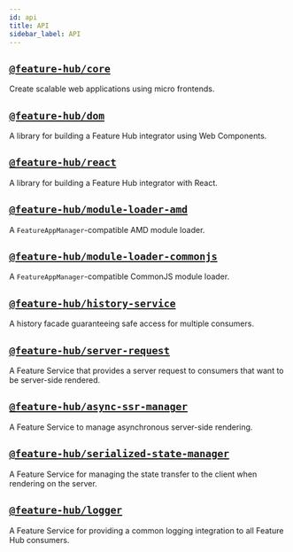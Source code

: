 ```yaml
---
id: api
title: API
sidebar_label: API
---
```


## [`@feature-hub/core`](/@feature-hub/modules/core.html)

Create scalable web applications using micro frontends.

## [`@feature-hub/dom`](/@feature-hub/modules/dom.html)

A library for building a Feature Hub integrator using Web Components.

## [`@feature-hub/react`](/@feature-hub/modules/react.html)

A library for building a Feature Hub integrator with React.

## [`@feature-hub/module-loader-amd`](/@feature-hub/modules/module_loader_amd.html)

A `FeatureAppManager`-compatible AMD module loader.

## [`@feature-hub/module-loader-commonjs`](/@feature-hub/modules/module_loader_commonjs.html)

A `FeatureAppManager`-compatible CommonJS module loader.

## [`@feature-hub/history-service`](/@feature-hub/modules/history_service.html)

A history facade guaranteeing safe access for multiple consumers.

## [`@feature-hub/server-request`](/@feature-hub/modules/server_request.html)

A Feature Service that provides a server request to consumers that want to be
server-side rendered.

## [`@feature-hub/async-ssr-manager`](/@feature-hub/modules/async_ssr_manager.html)

A Feature Service to manage asynchronous server-side rendering.

## [`@feature-hub/serialized-state-manager`](/@feature-hub/modules/serialized_state_manager.html)

A Feature Service for managing the state transfer to the client when rendering
on the server.

## [`@feature-hub/logger`](/@feature-hub/modules/logger.html)

A Feature Service for providing a common logging integration to all Feature Hub
consumers.
